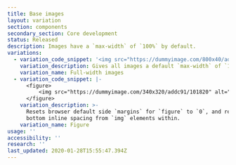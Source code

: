 ```yaml
---
title: Base images
layout: variation
section: components
secondary_section: Core development
status: Released
description: Images have a `max-width` of `100%` by default.
variations:
  - variation_code_snippet: '<img src="https://dummyimage.com/800x40/addc91/101820" alt="">'
    variation_description: Gives all images a default `max-width` of `100%` of their container.
    variation_name: Full-width images
  - variation_code_snippet: |-
      <figure>
          <img src="https://dummyimage.com/340x320/addc91/101820" alt="">
      </figure>
    variation_description: >-
      Resets browser default side `margins` for `figure` to `0`, and removes
      bottom inline spacing from `img` elements within.
    variation_name: Figure
usage: ''
accessibility: ''
research: ''
last_updated: 2020-01-28T15:55:47.394Z
---
```

